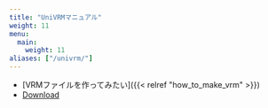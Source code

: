 ```yaml
---
title: "UniVRMマニュアル"
weight: 11
menu:
  main:
    weight: 11
aliases: ["/univrm/"]
---
```


- [VRMファイルを作ってみたい]({{< relref "how_to_make_vrm" >}})
- [Download](https://github.com/vrm-c/UniVRM/releases)
